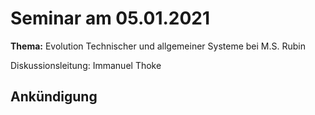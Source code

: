 # Seminar am 05.01.2021

__Thema:__ Evolution Technischer und allgemeiner Systeme bei M.S. Rubin

Diskussionsleitung: Immanuel Thoke

## Ankündigung
